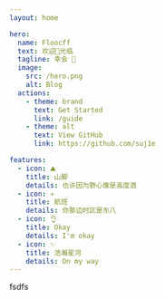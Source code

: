 ```yaml
---
layout: home

hero:
  name: Floocff
  text: 欢迎👏光临
  tagline: 幸会 🫡
  image:
    src: /hero.png
    alt: Blog
  actions:
    - theme: brand
      text: Get Started
      link: /guide
    - theme: alt
      text: View GitHub
      link: https://github.com/suj1e

features:
  - icon: ⛰️
    title: 山脚
    details: 也许因为野心像是高度酒
  - icon: ✈️
    title: 航班
    details: 你那边时区是东八
  - icon: 👌
    title: Okay
    details: I'm okay
  - icon: ✨
    title: 浩瀚星河
    details: On my way
---
```

fsdfs